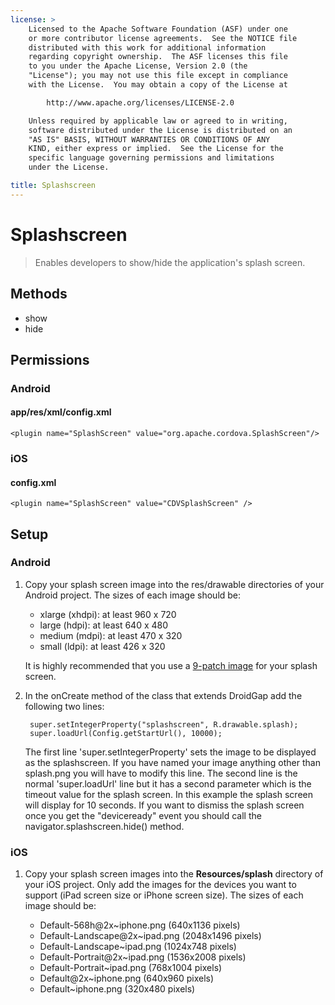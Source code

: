 ```yaml
---
license: >
    Licensed to the Apache Software Foundation (ASF) under one
    or more contributor license agreements.  See the NOTICE file
    distributed with this work for additional information
    regarding copyright ownership.  The ASF licenses this file
    to you under the Apache License, Version 2.0 (the
    "License"); you may not use this file except in compliance
    with the License.  You may obtain a copy of the License at

        http://www.apache.org/licenses/LICENSE-2.0

    Unless required by applicable law or agreed to in writing,
    software distributed under the License is distributed on an
    "AS IS" BASIS, WITHOUT WARRANTIES OR CONDITIONS OF ANY
    KIND, either express or implied.  See the License for the
    specific language governing permissions and limitations
    under the License.

title: Splashscreen
---
```


Splashscreen
==========

> Enables developers to show/hide the application's splash screen.


Methods
-------

- show
- hide

Permissions
-----------

### Android

#### app/res/xml/config.xml

    <plugin name="SplashScreen" value="org.apache.cordova.SplashScreen"/>

### iOS

#### config.xml

    <plugin name="SplashScreen" value="CDVSplashScreen" />
    
Setup
-----

### Android

1. Copy your splash screen image into the res/drawable directories of your Android project. The sizes of each image should be:

   - xlarge (xhdpi): at least 960 x 720
   - large (hdpi): at least 640 x 480
   - medium (mdpi): at least 470 x 320
   - small (ldpi): at least 426 x 320
   
   It is highly recommended that you use a [9-patch image](https://developer.android.com/tools/help/draw9patch.html) for your splash screen.

2. In the onCreate method of the class that extends DroidGap add the following two lines:

        super.setIntegerProperty("splashscreen", R.drawable.splash);
        super.loadUrl(Config.getStartUrl(), 10000);

    The first line 'super.setIntegerProperty' sets the image to be displayed as the splashscreen. If you have named your image anything other than splash.png you will have to modify this line.
    The second line is the normal 'super.loadUrl' line but it has a second parameter which is the timeout value for the splash screen. In this example the splash screen will display for 10 seconds. If you want to dismiss the splash screen once you get the "deviceready" event you should call the navigator.splashscreen.hide() method.

### iOS

1. Copy your splash screen images into the **Resources/splash** directory of your iOS project. Only add the images for the devices you want to support (iPad screen size or iPhone screen size). The sizes of each image should be:

   - Default-568h@2x~iphone.png (640x1136 pixels)
   - Default-Landscape@2x~ipad.png (2048x1496 pixels)
   - Default-Landscape~ipad.png (1024x748 pixels)
   - Default-Portrait@2x~ipad.png (1536x2008 pixels)
   - Default-Portrait~ipad.png (768x1004 pixels)
   - Default@2x~iphone.png (640x960 pixels)
   - Default~iphone.png (320x480 pixels)
        
        


   

